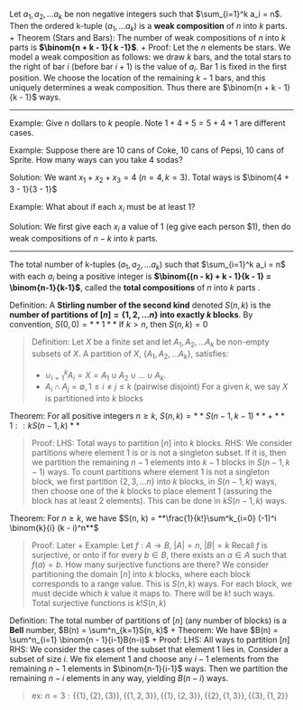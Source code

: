 Let $a_1, a_2, \ldots a_k$ be non negative integers such that $\sum_{i=1}^k a_i = n$. 
Then the ordered k-tuple $(a_1, \ldots a_k)$ is a **weak composition** of $n$ into $k$ parts.
+
Theorem (Stars and Bars): 
The number of weak compositions of $n$ into $k$ parts is **$\binom{n + k - 1}{ k -1}$**. 
+
Proof: 
Let the $n$ elements be stars. We model a weak composition as follows: we draw $k$ bars, and the total stars to the right of bar $i$ (before bar $i + 1$) is the value of $a_i$.
Bar 1 is fixed in the first position. We choose the location of the remaining $k - 1$ bars, and this uniquely determines a weak composition. Thus there are $\binom{n + k - 1}{k - 1}$ ways.

---

Example: Give $n$ dollars to $k$ people. Note $1 + 4 + 5 = 5 + 4 + 1$ are different cases. 

Example: Suppose there are 10 cans of Coke, 10 cans of Pepsi, 10 cans of Sprite. How many ways can you take 4 sodas?

Solution: We want $x_1 + x_2 + x_3 = 4$ ($n = 4, k=3$). Total ways is $\binom{4 + 3 - 1}{3 - 1}$

Example: What about if each $x_i$ must be at least 1?

Solution: We first give each $x_i$ a value of $1$ (eg give each person $1), then do weak compositions of $n- k$ into $k$ parts. 


---

The total number of k-tuples ($a_1, a_2, \ldots a_k$) such that $\sum_{i=1}^k a_i = n$ with each $a_i$ being a positive integer is **$\binom{(n - k) + k - 1}{k - 1} = \binom{n-1}{k-1}$**, called the **total compositions** of $n$ into $k$ parts
.

Definition: A **Stirling number of the second kind** denoted $S(n, k)$ is the **number of partitions of $[n] = \{1, 2, \ldots n\}$ into exactly $k$ blocks**.
By convention, $S(0, 0) = **1**$
If $k > n$, then $S(n, k) = 0$
> Definition: Let $X$ be a finite set and let $A_1, A_2, \ldots A_k$ be non-empty subsets of $X$. A partition of $X$, $\{A_1, A_2, \ldots A_k\}$, satisfies:
> - $\cup^k_{i=1}A_i = X = A_1 \cup A_2 \cup \ldots \cup A_k$.
> - $A_i \cap A_j = \emptyset, 1 \leq i \neq j \leq k$ (pairwise disjoint)
> For a given $k$, we say $X$ is partitioned into $k$ blocks

Theorem: 
For all positive integers $n \geq k$, $S(n, k) = **S(n - 1, k - 1)** + **1::kS(n - 1, k)**$
> Proof: LHS: Total ways to partition $[n]$ into $k$ blocks. 
> RHS: We consider partitions where element 1 is or is not a singleton subset.
> If it is, then we partition the remaining $n- 1$ elements into $k - 1$ blocks in $S(n - 1, k-1)$ ways.
> To count partitions where element $1$ is not a singleton block, we first partition $\{2, 3, \ldots n\}$ into $k$ blocks, in $S(n-1, k)$ ways, then choose one of the $k$ blocks to place element 1 (assuring the block has at least 2 elements). This can be done in $k S(n- 1, k)$ ways.

Theorem: 
For $n \geq k$, we have $S(n, k) = **\frac{1}{k!}\sum^k_{i=0} (-1)^i \binom{k}{i} (k - i)^n**$
> Proof: Later
> +
> Example:
> Let $f: A \to B$, $|A| = n$, $|B| = k$
> Recall $f$ is surjective, or onto if for every $b \in B$, there exists an $a \in A$ such that $f(a) = b$. How many surjective functions are there? We consider partitioning the domain $[n]$ into $k$ blocks, where each block corresponds to a range value. This is $S(n, k)$ ways. For each block, we must decide which $k$ value it maps to. There will be $k!$ such ways.
> Total surjective functions is $k!S(n, k)$

Definition:
The total number of partitions of $[n]$ (any number of blocks) is a **Bell** number, $B(n) = \sum^n_{k=1}S(n, k)$
+
Theorem: We have $B(n) = \sum^n_{i=1} \binom{n - 1}{i-1}B(n-i)$
+
Proof:
LHS: All ways to partition $[n]$
RHS: We consider the cases of the subset that element 1 lies in. Consider a subset of size $i$. We fix element 1 and choose any $i - 1$ elements from the remaining $n - 1$ elements in $\binom{n-1}{i-1}$ ways. Then we partition the remaining $n-i$ elements in any way, yielding $B(n-i)$ ways.
> ex: $n = 3:  \{\{1\}, \{2\}, \{3\}\}, \{\{1,2,3\}\}, \{\{1\}, \{2,3\}\}, \{\{2\}, \{1,3\}\}, \{\{3\}, \{1,2\}\}$